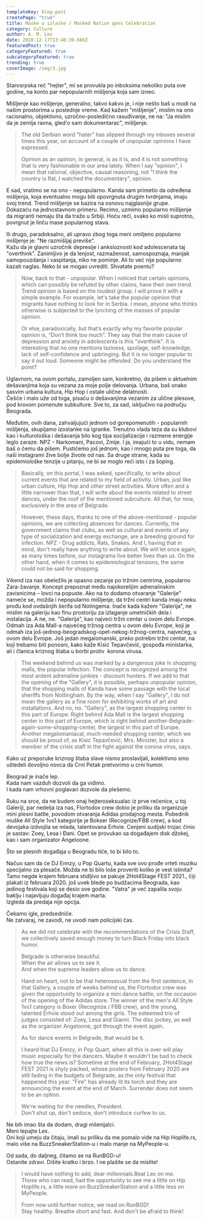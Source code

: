 ```yaml
---
templateKey: blog-post
createPage: "true"
title: Maske u izlaske / Masked Nation goes Celebration
category: Culture
author: A. M. Lex
date: 2020-12-17T13:40:39.666Z
featuredPost: true
categoryFeatured: true
subcategoryFeatured: true
trending: true
coverImage: /img/3.jpg
---
```

Starosrpska reč "hejter", mi se provukla po inboksima nekoliko puta ove godine, na konto par nepopularnih mišljenja koja sam izneo. 

Mišljenje kao mišljenje, generalno, takvo kakvo je, i nije nešto baš u modi na našim prostorima u poslednje vreme. Kad kažem "mišljenje", mislim na ono racionalno, objektivno, uzročno-posledično rasuđivanje, ne na: "Ja mislim da je zemlja ravna, gled'o sam dokumentarac", mišljenje.

> The old Serbian word "hater" has slipped through my inboxes several times this year, on account of a couple of unpopular opinions I have expressed.
>
> Opinion as an opinion, in general, is as it is, and it is not something that is very fashionable in our area lately. When I say "opinion", I mean that rational, objective, causal reasoning, not "I think the country is flat, I watched the documentary", opinion.

E sad, vratimo se na ono - nepopularno. Kanda sam primetio da određena mišljenja, koja eventualno mogu biti opovrgnuta drugim tvrdnjama, imaju svoj trend. Trend mišljenje se bazira na osnovu najglasnije grupe.\
Dokazaću na jednostavnom primeru. Recimo, uzmimo popularno mišljenje da migranti nemaju šta da traže u Srbiji. Hoću reći, svako ko misli suprotno, povrgnut je linču mase popularnog stava.

Ili drugo, paradoksalno, ali upravo zbog toga meni omiljeno popularno mišljenje je: "Ne razmišljaj previše".\
Kažu da je glavni uzročnik depresije i anksioznosti kod adolescenata taj "overthink". Zanimljivo je da lenjost, razmaženost, samospoznaja, manjak samopouzdanja i vaspitanja, niko ne pominje. Ali to već nije popularno kazati naglas. Neko bi se mogao uvrediti. Shvatate poentu?

> Now, back to that - unpopular. When I noticed that certain opinions, which can possibly be refuted by other claims, have their own trend. Trend opinion is based on the loudest group. I will prove it with a simple example. For example, let's take the popular opinion that migrants have nothing to look for in Serbia. I mean, anyone who thinks otherwise is subjected to the lynching of the masses of popular opinion.
>
> Or else, paradoxically, but that’s exactly why my favorite popular opinion is, “Don’t think too much”. They say that the main cause of depression and anxiety in adolescents is this "overthink". It is interesting that no one mentions laziness, spoilage, self-knowledge, lack of self-confidence and upbringing. But it is no longer popular to say it out loud. Someone might be offended. Do you understand the point?

Uglavnom, na ovom portalu, zamoljen sam, konkretno, da pišem o aktuelnim dešavanjima koja su vezana za moje polje delovanja. Urbana, baš onako sasvim urbana kultura, Hip Hop i ostale ulične delatnosti.\
Češće i malo uže od toga, pisaću o dešavanjima vezanim za ulične plesove, pod krovom pomenute subkulture. Sve to, za sad, isključivo na području Beograda. 

Međutim, ovih dana, zahvaljujući jednom od gorepomenutih - popularnih mišljenja, skupljamo izostanke na igranke. Trenutno vlada teza da su klubovi kao i kulturološka i dešavanja bilo kog tipa socijalizacije i razmene energije leglo zaraze. NPZ – Narkomani, Pacovi, Zmije. I ja, imajući to u vidu, nemam baš o čemu da pišem. Pustićemo još jednom, kao i mnogo puta pre toga, da naši instagrami žive bolje živote od nas. Sa druge strane, kada su epidemiološke tenzije u pitanju, ne bi se moglo reći isto i za šoping.

> Basically, on this portal, I was asked, specifically, to write about current events that are related to my field of activity. Urban, just like urban culture, Hip Hop and other street activities. More often and a little narrower than that, I will write about the events related to street dances, under the roof of the mentioned subculture. All that, for now, exclusively in the area of ​​Belgrade.
>
> However, these days, thanks to one of the above-mentioned - popular opinions, we are collecting absences for dances. Currently, the government claims that clubs, as well as cultural and events of any type of socialization and energy exchange, are a breeding ground for infection. NPZ - Drug addicts, Rats, Snakes. And I, having that in mind, don't really have anything to write about. We will let once again, as many times before, our instagrams live better lives than us. On the other hand, when it comes to epidemiological tensions, the same could not be said for shopping.

Vikend iza nas obeležilo je opasno zezanje po tržnim centrima, popularno Zara-žavanje. Koncept prepoznat među najokorelijim adrenalinskim zavisnicima – lovci na popuste. Ako na to dodamo otvaranje "Galerije" nameće se, možda i nepopularno mišljenje, da tržni centri kanda imaju neku prođu kod ovdašnjih šerifa od Notingema. Inače kada kažem "Galerija", ne mislim na galeriju kao finu prostoriju za izlaganje umetničkih dela i instalacija. A ne, ne. "Galerija", kao najveći tržni centar u ovom delu Evrope. Odmah iza Ada Mall-a najvećeg tržnog centra u ovom delu Evrope, koji je odmah iza još-jednog-beogradskog-opet-nekog-tržnog-centra, najvećeg, u ovom delu Evrope. Još jedan megalomanski, preko potrebni tržni centar, na koji trebamo biti ponosni, kako kaže Kisić Tepavčević, gospođa ministarka, ali i članica kriznog štaba u borbi protiv  korona virusa.

> The weekend behind us was marked by a dangerous joke in shopping malls, the popular Infection. The concept is recognized among the most ardent adrenaline junkies - discount hunters. If we add to that the opening of the "Gallery", it is possible, perhaps unpopular opinion, that the shopping malls of Kanda have some passage with the local sheriffs from Nottingham. By the way, when I say "Gallery", I do not mean the gallery as a fine room for exhibiting works of art and installations. And no, no. "Gallery", as the largest shopping center in this part of Europe. Right behind Ada Mall is the largest shopping center in this part of Europe, which is right behind another-Belgrade-again-some-shopping-center, the largest in this part of Europe. Another megalomaniacal, much-needed shopping center, which we should be proud of, as Kisić Tepavčević, Mrs. Minister, but also a member of the crisis staff in the fight against the corona virus, says.

Kako uz preporuke kriznog štaba slave nismo proslavljali, kolektivno smo uštedeli dovoljno novca da Crni Petak pretvorimo u crni humor.

Beograd je inače lep. \
Kada nam vazduh dozvoli da ga vidimo.\
I kada nam vrhovni poglavari dozvole da plešemo.

Ruku na srce, da ne budem onaj hejteroseksualac iz prve rečenice, u toj Galeriji, par nedelja iza nas, Flortodox crew dobio je priliku da organizuje mini plesni battle, povodom otvaranja Adidas prodajnog mesta. Pobednik muške All Style 1vs1 kategorije je Bokser (Recognize/FBB crew), a kod devojaka izdvojila se mlada, talentovana Erhvie. Cenjeni sudijski trojac činio je sastav: Zoey, Lesa i Đani. Opet se provukao sa događajem disk džokej, kao i sam organizator Angeloone.

Što se plesnih događaja u Beogradu tiče, to bi bilo to.

Načuo sam da će DJ Ennzy, u Pop Quartu, kada sve ovo prođe vrteti muziku specijalno za plesače. Možda ne bi bilo loše proveriti koliko je vest istinita?\
Tamo negde krajem februara stidljivo se pakuje 2Hot4Stage FEST 2021., čiji plakati iz februara 2020. još uvek blede po budžacima Beograda, kao jedinog festivala koji se desio ove godine. "Vatra" je već zapalila svoju baklju i najavljuju događaj krajem marta.\
Izgleda da predaja nije opcija. 

Čekamo igle, predsedniče. \
Ne zatvaraj, ne zavodi, ne uvodi nam policijski čas.

> As we did not celebrate with the recommendations of the Crisis Staff, we collectively saved enough money to turn Black Friday into black humor.
>
> Belgrade is otherwise beautiful.\
> When the air allows us to see it.\
> And when the supreme leaders allow us to dance.
>
> Hand on heart, not to be that heterosexual from the first sentence, in that Gallery, a couple of weeks behind us, the Flortodox crew was given the opportunity to organize a mini dance battle, on the occasion of the opening of the Adidas store. The winner of the men's All Style 1vs1 category is Boxer (Recognize / FBB crew), and the young, talented Erhvie stood out among the girls. The esteemed trio of judges consisted of: Zoey, Lesa and Gianni. The disc jockey, as well as the organizer Angeloone, got through the event again.
>
> As for dance events in Belgrade, that would be it.
>
> I heard that DJ Ennzy, in Pop Quart, when all this is over will play music especially for the dancers. Maybe it wouldn't be bad to check how true the news is? Sometime at the end of February, 2Hot4Stage FEST 2021 is shyly packed, whose posters from February 2020 are still fading in the budgets of Belgrade, as the only festival that happened this year. "Fire" has already lit its torch and they are announcing the event at the end of March. Surrender does not seem to be an option.
>
> We're waiting for the needles, President.\
> Don't shut up, don't seduce, don't introduce curfew to us.

Ne bih imao šta da dodam, dragi milenijalci.\
Meni tepajte Lex.\
Oni koji umeju da čitaju, imali su priliku da me pomalo vide na Hip Hoplife.rs, malo više na BuzzSneakerStation-u i malo manje na MyPeople-u.

Od sada, do daljneg, čitamo se na RunBGD-u!\
Ostanite zdravi. Dišite kratko i brzo. I ne plašite se da mislite!

> I would have nothing to add, dear millennials.Beat Lex on me. \
> Those who can read, had the opportunity to see me a little on Hip Hoplife.rs, a little more on BuzzSneakerStation and a little less on MyPeople.
>
> From now until further notice, we read on RunBGD! \
> Stay healthy. Breathe short and fast. And don't be afraid to think!